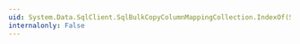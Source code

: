 ```yaml
---
uid: System.Data.SqlClient.SqlBulkCopyColumnMappingCollection.IndexOf(System.Data.SqlClient.SqlBulkCopyColumnMapping)
internalonly: False
---
```

